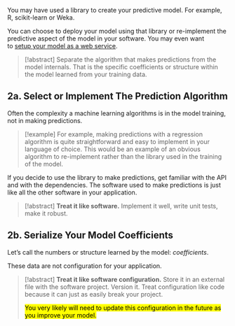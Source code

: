 You may have used a library to create your predictive model. For example, R, scikit-learn or Weka.

You can choose to deploy your model using that library or re-implement the predictive aspect of the model in your software. You may even want to [setup your model as a web service](https://www.quora.com/What-is-the-easiest-way-to-deploy-a-machine-learning-model-say-a-regression-for-production).

> [!abstract] Separate the algorithm that makes predictions from the model internals. 
> That is the specific coefficients or structure within the model learned from your training data.

## 2a. Select or Implement The Prediction Algorithm

Often the complexity a machine learning algorithms is in the model training, not in making predictions.

> [!example] 
> For example, making predictions with a regression algorithm is quite straightforward and easy to implement in your language of choice. This would be an example of an obvious algorithm to re-implement rather than the library used in the training of the model.

If you decide to use the library to make predictions, get familiar with the API and with the dependencies. The software used to make predictions is just like all the other software in your application.



> [!abstract] **Treat it like software.**
> Implement it well, write unit tests, make it robust.

## 2b. Serialize Your Model Coefficients

Let’s call the numbers or structure learned by the model: _coefficients_.

These data are not configuration for your application.

> [!abstract] **Treat it like software configuration.**
> Store it in an external file with the software project. Version it. Treat configuration like code because it can just as easily break your project.
> 
> <mark>You very likely will need to update this configuration in the future as you improve your model.</mark>
